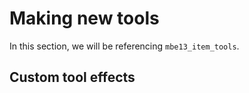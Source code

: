 # Making new tools

In this section, we will be referencing `mbe13_item_tools`. 

## Custom tool effects
